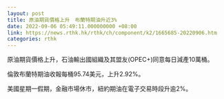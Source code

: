 ```yaml
---
layout: post
title: 原油期貨價格上升　布蘭特期油升近3%
date: 2022-09-06 05:49:11.000000000 +08:00
link: https://news.rthk.hk/rthk/ch/component/k2/1665685-20220906.htm
categories: rthk
---
```


原油期貨價格上升，石油輸出國組織及其盟友(OPEC+)同意每日減產10萬桶。

倫敦布蘭特期油收報每桶95.74美元，上升2.92%。

美國星期一假期，金融市場休市，紐約期油在電子交易時段升逾2%。

